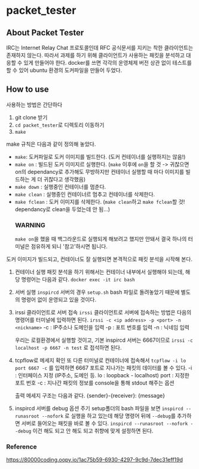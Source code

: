 # packet_tester

## About Packet Tester
IRC는 Internet Relay Chat 프로토콜인데 RFC 공식문서를 지키는 착한 클라이언트는 존재하지 않는다.
따라서 과제를 하기 위해 클라이언트가 사용하는 패킷을 분석하고 대응할 수 있게 만들어야 한다.
docker를 쓰면 각각의 운영체제 버전 상관 없이 테스트를 할 수 있어 ubuntu 환경의 도커파일을 만들어 두었다.
   
   
## How to use
사용하는 방법은 간단하다
1. git clone 받기
2. `cd packet_tester`로 디렉토리 이동하기
3. `make`

   
make 규칙은 다음과 같이 정의해 놓았다.
- `make`: 도커파일로 도커 이미지를 빌드한다. (도커 컨테이너를 실행하지는 않음!)
- `make on` : 빌드된 도커 이미지르 실행한다.
   (`make` 이후에 `on`을 할 것 -> 귀찮으면 on의 dependancy로 추가해도 무방하지만 컨테이너 실행할 때 마다 이미지를 빌드하는 게 더 귀찮다고 생각했음)
- `make down` : 실행중인 컨테이너를 멈춘다.
- `make clean` : 실행중인 컨테이너르 멈추고 컨테이너를 삭제한다.
- `make fclean` : 도커 이미지를 삭제한다. (`make clean`하고 `make fclean`할 것! dependancy로 clean을 두었는데 안 됨...)   
   ### WARNING
   `make on`을 했을 때 백그라운드로 실행되게 해보려고 했지만 안돼서 결국 하나의 터미널은 점유하게 되니 '참고'하시면 됩니다.   
   

도커 이미지가 빌드되고, 컨테이너도 잘 실행되면 본격적으로 패킷 분석을 시작해 본다.
1. 컨테이너 실행
   패킷 분석을 하기 위해서는 컨테이너 내부에서 실행해야 되는데, 해당 명령어는 다음과 같다.
   `docker exec -it irc bash`   


2. 서버 실행
   `inspircd` 서버의 경우 `setup.sh` bash 파일로 돌려놓았기 때문에 별도의 명령어 없이 운영되고 있을 것이다.   


3. irssi 클라이언트로 서버 접속
   `irssi` 클라이언트로 서버에 접속하는 방법은 다음의 명령어를 터미널에 입력하면 된다.
   `irssi -c <ip address> -p <port> -n <nickname>`
   -c : IP주소나 도메인을 입력
   -p : 포트 번호를 입력
   -n : 닉네임 입력

   우리는 로컬환경에서 실행할 것이고, 기본 inspircd 서버는 6667이므로
   `irssi -c localhost -p 6667 -n test`
   로 접석하면 된다.   


4. tcpflow로 메세지 확인
   또 다른 터미널로 컨테이너에 접속해서
   `tcpflow -i lo port 6667 -c`
   를 입력하면 6667 포트로 지나가는 패킷의 데이터를 볼 수 있다.
   -i : 인터페이스 지정 (IP주소, 도메인 등. lo : loopback - localhost)
   port : 지정한 포트 번호
   -c : 지나간 패킷의 정보를 console을 통해 stdout 해주는 옵션

   
   출력 메세지 구조는 다음과 같다.
   {sender}-{receiver}: {message}   


5. inspircd 서버를 debug 옵션 주기
   setup폴더의 bash 파일을 보면
   `inspircd --runasroot --nofork`
   로 실행을 하고 있는데 해당 명령어 뒤에 `--debug`를 추가하면 서버로 들어오는 패킷을 바로 볼 수 있다.
   `inspircd --runasroot --nofork --debug`
   이건 해도 되고 안 해도 되고 취향에 맞게 설정하면 된다.   


### Reference
https://80000coding.oopy.io/1ac75b59-6930-4297-9c9d-7dec31eff19d
